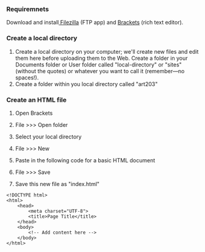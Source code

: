 ### Requiremnets

Download and install[ Filezilla](https://filezilla-project.org/) \(FTP app\) and [Brackets](http://brackets.io/) \(rich text editor\).

### Create a local directory

1. Create a local directory on your computer; we'll create new files and edit them here before uploading them to the Web. Create a folder in your Documents folder or User folder called "local-directory" or "sites" \(without the quotes\) or whatever you want to call it \(remember—no spaces!\). 
2. Create a folder within you local directory called "art203" 

### Create an HTML file

1. Open Brackets 
2. File &gt;&gt;&gt; Open folder
3. Select your local directory
4. File &gt;&gt;&gt; New
5. Paste in the following code for a basic HTML document
6. File &gt;&gt;&gt; Save

7. Save this new file as "index.html"

```
<!DOCTYPE html>
<html>
    <head>
        <meta charset="UTF-8">
        <title>Page Title</title>
    </head>
    <body>
        <!-- Add content here -->
    </body>
</html>
```







